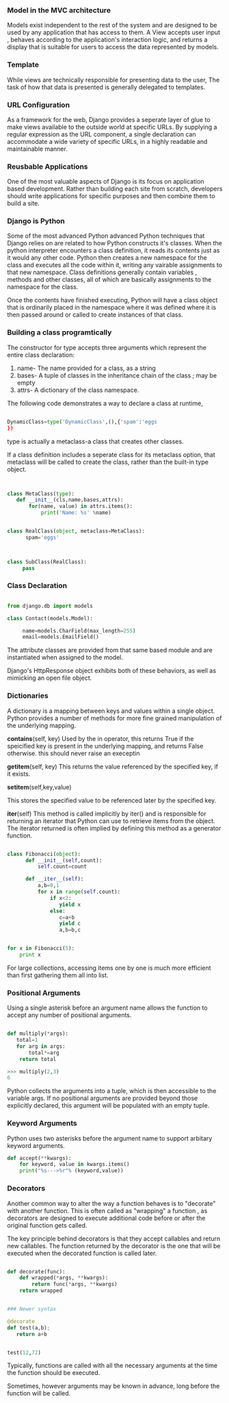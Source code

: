 ### Model in the MVC architecture

Models exist independent to the rest of the system and are designed to be used by any application that has access to them.
A View accepts user input , behaves according to the application's interaction logic, and returns a display that is suitable for users to access the data represented by models.

### Template

While views are technically responsible for presenting data to the user, The task of how that data is presented is generally delegated to templates.

### URL Configuration

As a framework for the web, Django provides a seperate layer of glue to make views available to the outside world at specific URLs.
By supplying a regular expression as the URL component, a single declaration can accommodate a wide variety of specific URLs, in a highly readable and maintainable manner.

### Reusbable Applications

One of the most valuable aspects of Django is its focus on application based development. Rather than building each site from scratch, developers should write applications for specific purposes and then combine them to build a site.

### Django is Python

Some of the most advanced Python advanced Python techniques that Django relies on are related to how Python constructs it's classes. When the python interpreter encounters a class definition, it reads its contents just as it would any other code. Python then creates a new namespace for the class and executes all the code within it, writing any vairable assignments to that new namespace. Class definitions generally contain variables , methods and other classes, all of which are basically assignments to the namespace for the class.

Once the contents have finished executing, Python will have a class object that is ordinarily placed in the namespace where it was defined where it is then passed around or called to create instances of that class.

### Building a class programtically

The constructor for type accepts three arguments which represent the entire class declaration:

1. name- The name provided for a class, as a string
2. bases- A tuple of classes in the inheritance chain of the class ; may be empty
3. attrs- A dictionary of the class namespace.

The following code demonstrates a way to declare a class at runtime,

```python

DynamicClass=type('DynamicClass',(),{'spam':'eggs
})


```

type is actually a metaclass-a class that creates other classes.

If a class definition includes a seperate class for its metaclass option, that metaclass will be called to create the class, rather than the built-in type object.

```python


class MetaClass(type):
   def __init__(cls,name,bases,attrs):
       for(name, value) in attrs.items():
           print('Name: %s' %name)


class RealClass(object, metaclass=MetaClass):
      spam='eggs'



class SubClass(RealClass):
     pass

```

### Class Declaration

```python

from django.db import models

class Contact(models.Model):

     name=models.CharField(max_length=255)
     email=models.EmailField()

```

The attribute classes are provided from that same based module and are instantiated when assigned to the model.

Django's HttpResponse object exhibits both of these behaviors, as well as mimicking an open file object.

### Dictionaries

A dictionary is a mapping between keys and values within a single object. Python provides a number of methods for more fine grained manipulation of the underlying mapping.

**contains**(self, key)
Used by the in operator, this returns True if the speicified key is present in the underlying mapping, and returns False otherwise. this should never raise an execeptin

**getitem**(self, key)
This returns the value referenced by the specified key, if it exists.

**setitem**(self,key,value)

This stores the specified value to be referenced later by the specified key.

**iter**(self)
This method is called implicitly by iter() and is responsible for returning an iterator that Python can use to retrieve items from the object. The iterator returned is often implied by defining this method as a generator function.

```python

class Fibonacci(object):
      def __init__(self,count):
          self.count=count

      def __iter__(self):
          a,b=0,1
          for x in range(self.count):
              if x<2:
                 yield x
              else:
                 c=a+b
                 yield c
                 a,b=b,c


for x in Fibonacci(5):
    print x
```

For large collections, accessing items one by one is much more efficient than first gathering them all into list.

### Positional Arguments

Using a single asterisk before an argument name allows the function to accept any number of positional arguments.

```python

def multiply(*args):
   total=1
   for arg in args:
       total*=arg
    return total

>>> multiply(2,3)
6
```

Python collects the arguments into a tuple, which is then accessible to the variable args. If no positional arguments are provided beyond those explicitly declared, this argument will be populated with an empty tuple.

### Keyword Arguments

Python uses two asterisks before the argument name to support arbitary keyword arguments.

```python
def accept(**kwargs):
    for keyword, value in kwargs.items()
    print("%s--->%r"% (keyword,value))
```

### Decorators

Another common way to alter the way a function behaves is to "decorate" with another function. This is often called as "wrapping" a function , as decorators are designed to execute additional code before or after the original function gets called.

The key principle behind decorators is that they accept callables and return new callables. The function returned by the decorator is the one that will be executed when the decorated function is called later.

```python

def decorate(func):
    def wrapped(*args, **kwargs):
        return func(*args, **kwargs)
    return wrapped


### Newer syntax

@decorate
def test(a,b);
   return a+b


test(12,72)
```

Typically, functions are called with all the necessary arguments at the time the function should be executed.

Sometimes, however arguments may be known in advance, long before the function will be called. 




